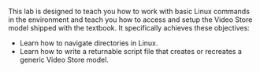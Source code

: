 This lab is designed to teach you how to work with basic Linux commands in the environment and teach you how to access and setup the Video Store model shipped with the textbook. It specifically achieves these objectives:
<ul>
  <li>Learn how to navigate directories in Linux.</li>
  <li>Learn how to write a returnable script file that creates or recreates a generic Video Store model.</li>
</ul>

